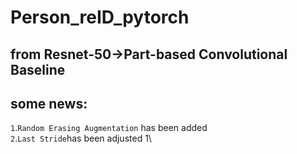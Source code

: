 Person_reID_pytorch
==============================
from Resnet-50->Part-based Convolutional Baseline
-------
some news:
---
`1`.`Random Erasing Augmentation` has been added\
`2`.`Last Stride`has been adjusted 1\

    
